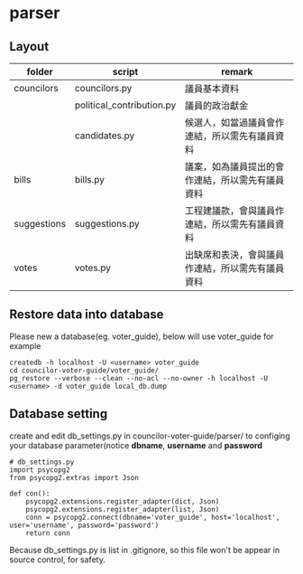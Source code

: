 parser
================

## Layout

| folder      | script                     | remark                                           |
|-------------|----------------------------|--------------------------------------------------|
| councilors  | councilors.py              | 議員基本資料                                     |
|             | political\_contribution.py | 議員的政治獻金                                   |
|             | candidates.py              | 候選人，如當過議員會作連結，所以需先有議員資料   |
| bills       | bills.py                   | 議案，如為議員提出的會作連結，所以需先有議員資料 |
| suggestions | suggestions.py             | 工程建議款，會與議員作連結，所以需先有議員資料   |
| votes       | votes.py                   | 出缺席和表決，會與議員作連結，所以需先有議員資料 |

## Restore data into database       
Please new a database(eg. voter\_guide), below will use voter\_guide for example
```
createdb -h localhost -U <username> voter_guide
cd councilor-voter-guide/voter_guide/
pg_restore --verbose --clean --no-acl --no-owner -h localhost -U <username> -d voter_guide local_db.dump
```

## Database setting          
create and edit db_settings.py in councilor-voter-guide/parser/ to configing your database parameter(notice **dbname**,
**username** and **password**       
```
# db_settings.py
import psycopg2
from psycopg2.extras import Json

def con():
    psycopg2.extensions.register_adapter(dict, Json)
    psycopg2.extensions.register_adapter(list, Json)
    conn = psycopg2.connect(dbname='voter_guide', host='localhost', user='username', password='password')
    return conn
```
Because db_settings.py is list in .gitignore, so this file won't be appear in source control, for safety.

